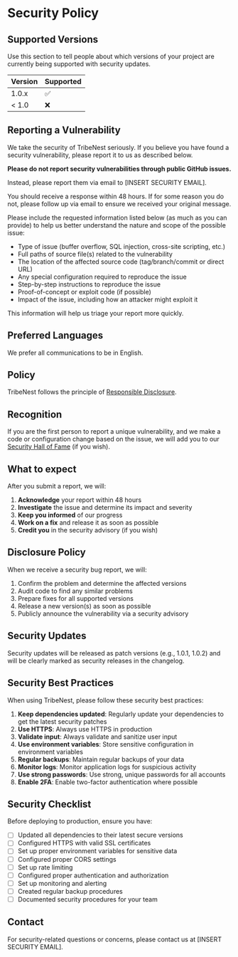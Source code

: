 # Security Policy

## Supported Versions

Use this section to tell people about which versions of your project are currently being supported with security updates.

| Version | Supported          |
| ------- | ------------------ |
| 1.0.x   | :white_check_mark: |
| < 1.0   | :x:                |

## Reporting a Vulnerability

We take the security of TribeNest seriously. If you believe you have found a security vulnerability, please report it to us as described below.

**Please do not report security vulnerabilities through public GitHub issues.**

Instead, please report them via email to [INSERT SECURITY EMAIL].

You should receive a response within 48 hours. If for some reason you do not, please follow up via email to ensure we received your original message.

Please include the requested information listed below (as much as you can provide) to help us better understand the nature and scope of the possible issue:

- Type of issue (buffer overflow, SQL injection, cross-site scripting, etc.)
- Full paths of source file(s) related to the vulnerability
- The location of the affected source code (tag/branch/commit or direct URL)
- Any special configuration required to reproduce the issue
- Step-by-step instructions to reproduce the issue
- Proof-of-concept or exploit code (if possible)
- Impact of the issue, including how an attacker might exploit it

This information will help us triage your report more quickly.

## Preferred Languages

We prefer all communications to be in English.

## Policy

TribeNest follows the principle of [Responsible Disclosure](https://en.wikipedia.org/wiki/Responsible_disclosure).

## Recognition

If you are the first person to report a unique vulnerability, and we make a code or configuration change based on the issue, we will add you to our [Security Hall of Fame](SECURITY_HALL_OF_FAME.md) (if you wish).

## What to expect

After you submit a report, we will:

1. **Acknowledge** your report within 48 hours
2. **Investigate** the issue and determine its impact and severity
3. **Keep you informed** of our progress
4. **Work on a fix** and release it as soon as possible
5. **Credit you** in the security advisory (if you wish)

## Disclosure Policy

When we receive a security bug report, we will:

1. Confirm the problem and determine the affected versions
2. Audit code to find any similar problems
3. Prepare fixes for all supported versions
4. Release a new version(s) as soon as possible
5. Publicly announce the vulnerability via a security advisory

## Security Updates

Security updates will be released as patch versions (e.g., 1.0.1, 1.0.2) and will be clearly marked as security releases in the changelog.

## Security Best Practices

When using TribeNest, please follow these security best practices:

1. **Keep dependencies updated**: Regularly update your dependencies to get the latest security patches
2. **Use HTTPS**: Always use HTTPS in production
3. **Validate input**: Always validate and sanitize user input
4. **Use environment variables**: Store sensitive configuration in environment variables
5. **Regular backups**: Maintain regular backups of your data
6. **Monitor logs**: Monitor application logs for suspicious activity
7. **Use strong passwords**: Use strong, unique passwords for all accounts
8. **Enable 2FA**: Enable two-factor authentication where possible

## Security Checklist

Before deploying to production, ensure you have:

- [ ] Updated all dependencies to their latest secure versions
- [ ] Configured HTTPS with valid SSL certificates
- [ ] Set up proper environment variables for sensitive data
- [ ] Configured proper CORS settings
- [ ] Set up rate limiting
- [ ] Configured proper authentication and authorization
- [ ] Set up monitoring and alerting
- [ ] Created regular backup procedures
- [ ] Documented security procedures for your team

## Contact

For security-related questions or concerns, please contact us at [INSERT SECURITY EMAIL].
